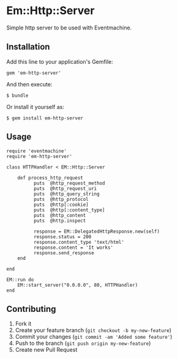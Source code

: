 # Em::Http::Server

Simple http server to be used with Eventmachine.

## Installation

Add this line to your application's Gemfile:

    gem 'em-http-server'

And then execute:

    $ bundle

Or install it yourself as:

    $ gem install em-http-server

## Usage

    require 'eventmachine'
    require 'em-http-server'

    class HTTPHandler < EM::Http::Server

        def process_http_request
              puts  @http_request_method
              puts  @http_request_uri
              puts  @http_query_string
              puts  @http_protocol
              puts  @http[:cookie]
              puts  @http[:content_type]
              puts  @http_content
              puts  @http.inspect

              response = EM::DelegatedHttpResponse.new(self)
              response.status = 200
              response.content_type 'text/html'
              response.content = 'It works'
              response.send_response
        end

    end

    EM::run do
        EM::start_server("0.0.0.0", 80, HTTPHandler)
    end

## Contributing

1. Fork it
2. Create your feature branch (`git checkout -b my-new-feature`)
3. Commit your changes (`git commit -am 'Added some feature'`)
4. Push to the branch (`git push origin my-new-feature`)
5. Create new Pull Request
